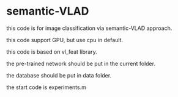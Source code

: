 # semantic-VLAD

this code is for image classification via semantic-VLAD approach.

this code support GPU, but use cpu in default.

this code is based on vl_feat library.

the pre-trained network should be put in the current folder.

the database should be put in data folder.

the start code is experiments.m